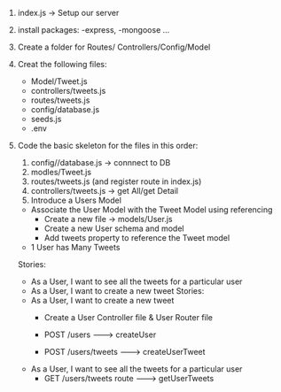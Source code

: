 
1. index.js -> Setup our server
2. install packages:
    -express, 
    -mongoose ...
3. Create a folder for Routes/ Controllers/Config/Model
4. Creat the following files:
    - Model/Tweet.js
    - controllers/tweets.js
    - routes/tweets.js
    - config/database.js
    - seeds.js
    - .env 

5. Code the basic skeleton for the files in this order:
    1. config//database.js -> connnect to DB
    2. modles/Tweet.js
    3. routes/tweets.js (and register route in index.js)
    4. controllers/tweets.js -> get All/get Detail
    6. Introduce a Users Model
    - Associate the User Model with the Tweet Model using referencing 
        - Create a new file -> models/User.js
        - Create a new User schema and model
        - Add tweets property to reference the Tweet model
    - 1 User has Many Tweets

    Stories:
    - As a User, I want to see all the tweets for a particular user
    - As a User, I want to create a new tweet
    Stories:
    - As a User, I want to create a new tweet
        - Create a User Controller file & User Router file

        - POST /users ---> createUser 

        - POST /users/tweets ---> createUserTweet
    - As a User, I want to see all the tweets for a particular user
        - GET /users/tweets route ---> getUserTweets

